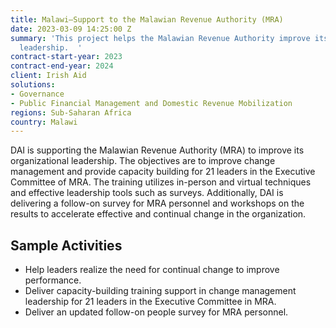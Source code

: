 ```yaml
---
title: Malawi—Support to the Malawian Revenue Authority (MRA)
date: 2023-03-09 14:25:00 Z
summary: 'This project helps the Malawian Revenue Authority improve its organizational
  leadership.  '
contract-start-year: 2023
contract-end-year: 2024
client: Irish Aid
solutions:
- Governance
- Public Financial Management and Domestic Revenue Mobilization
regions: Sub-Saharan Africa
country: Malawi
---
```


DAI is supporting the Malawian Revenue Authority (MRA) to improve its organizational leadership. The objectives are to improve change management and provide capacity building for 21 leaders in the Executive Committee of MRA. The training utilizes in-person and virtual techniques and effective leadership tools such as surveys. Additionally, DAI is delivering a follow-on survey for MRA personnel and workshops on the results to accelerate effective and continual change in the organization.

## Sample Activities

* Help leaders realize the need for continual change to improve performance.
* Deliver capacity-building training support in change management leadership for 21 leaders in the Executive Committee in MRA.
* Deliver an updated follow-on people survey for MRA personnel.
